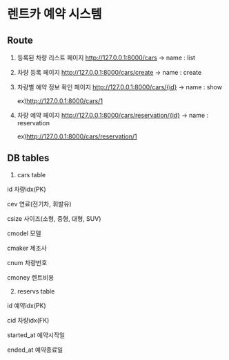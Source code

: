# 렌트카 예약 시스템

## Route

1. 등록된 차량 리스트 페이지
    http://127.0.0.1:8000/cars  -> name : list

2. 차량 등록 페이지
    http://127.0.0.1:8000/cars/create  -> name : create

3. 차량별 예약 정보 확인 페이지
    http://127.0.0.1:8000/cars/{id}  -> name : show
   
    ex)http://127.0.0.1:8000/cars/1

5. 차량 예약 페이지
    http://127.0.0.1:8000/cars/reservation/{id}  -> name : reservation
   
    ex)http://127.0.0.1:8000/cars/reservation/1


## DB tables

1. cars table

id	        차량idx(PK)

cev	        연료(전기차, 휘발유)

csize	      사이즈(소형, 중형, 대형, SUV)

cmodel	    모델

cmaker	    제조사

cnum	      차량번호

cmoney	    렌트비용


2. reservs table

id	        예약idx(PK)

cid	        차량idx(FK)

started_at  예약시작일	

ended_at	  예약종료일

